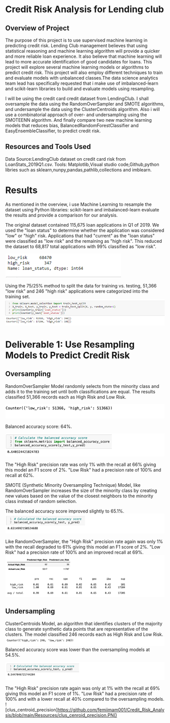 # Credit Risk Analysis for Lending club

## Overview of Project

The purpose of this project is to use supervised machine learning in predicting credit risk. Lending Club management believes that using statistical reasoning and machine learning algorithm will provide a quicker and more reliable loan experience. It also believe that machine learning will lead to more accurate identification of good candidates for loans. This project will explore several machine learning models or algorithms to predict credit risk.
This project will also employ different techniques to train and evaluate models with unbalanced classes.The data science analytics team lead has specifically requested that i make use of imbalanced-learn and scikit-learn libraries to build and evaluate models using resampling.

I will be using the credit card credit dataset from LendingClub. I shall oversample the data using the RandomOverSampler and SMOTE algorithms, and undersample the data using the ClusterCentroids algorithm. Also i will use a combinatorial approach of over- and undersampling using the SMOTEENN algorithm. And finally compare two new machine learning models that reduces bias, BalancedRandomForestClassifier and EasyEnsembleClassifier, to predict credit risk.

## Resources and Tools Used

Data Source:LendingClub dataset on credit card risk from LoanStats_2019Q1.csv.
Tools: Matplotlib,Visual studio code,Github,python libries such as sklearn,nunpy,pandas,pathlib,collections and imblearn.

# Results

As mentioned in the overview, i use Machine Learning to resample the dataset using Python libraries: scikit-learn and imbalanced-learn evaluate the results and provide a comparison for our analysis.

The original dataset contained 115,675 loan applications in Q1 of 2019. We used the "loan status" to determine whether the application was considered "low" or "high" risk. Applications that had "current" as the "loan status" were classified as "low risk" and the remaining as "high risk". This reduced the dataset to 68,817 total applications with 99% classified as "low risk".

![loan_status](https://github.com/femiimam001/Credit_Risk_Analysis/blob/main/Resources/loan_status.PNG)

Using the 75/25% method to split the data for training vs. testing, 51,366 "low risk" and 246 "high risk" applications were categorized into the training set.
![training_testing](https://github.com/femiimam001/Credit_Risk_Analysis/blob/main/Resources/training_testing.PNG)

# Deliverable 1: Use Resampling Models to Predict Credit Risk

## Oversampling

RandomOverSampler Model randomly selects from the minority class and adds it to the training set until both classifications are equal. The results classified 51,366 records each as High Risk and Low Risk.

![random_sample](https://github.com/femiimam001/Credit_Risk_Analysis/blob/main/Resources/random_sample.PNG)

Balanced accuracy score: 64%.

![balanced_acc_score](https://github.com/femiimam001/Credit_Risk_Analysis/blob/main/Resources/balanced_acc_score.PNG)

The "High Risk" precision rate was only 1% with the recall at 66% giving this model an F1 score of 2%.
"Low Risk" had a precision rate of 100% and recall at 62%.

SMOTE (Synthetic Minority Oversampling Technique) Model, like RandomOverSampler increases the size of the minority class by creating new values based on the value of the closest neighbors to the minority class instead of random selection.

The balanced accuracy score improved slightly to 65.1%.
![SMOTE](https://github.com/femiimam001/Credit_Risk_Analysis/blob/main/Resources/SMOTE.PNG)

Like RandomOverSampler, the "High Risk" precision rate again was only 1% with the recall degraded to 61% giving this model an F1 score of 2%.
"Low Risk" had a precision rate of 100% and an improved recall at 69%.
![SMOTE_precision](https://github.com/femiimam001/Credit_Risk_Analysis/blob/main/Resources/SMOTE_precision.PNG)

## Undersampling

ClusterCentroids Model, an algorithm that identifies clusters of the majority class to generate synthetic data points that are representative of the clusters. The model classified 246 records each as High Risk and Low Risk.
![clus_cenroid_model](https://github.com/femiimam001/Credit_Risk_Analysis/blob/main/Resources/clus_centroid_model.PNG)
Balanced accuracy score was lower than the oversampling models at 54.5%.

![clus_centroid_score](https://github.com/femiimam001/Credit_Risk_Analysis/blob/main/Resources/clus_centroid_score.PNG)

The "High Risk" precision rate again was only at 1% with the recall at 69% giving this model an F1 score of 1%.
"Low Risk" had a precision rate of 100% and with a lower recall at 40% compared to the oversampling models.
![clus_centroid_precision]https://github.com/femiimam001/Credit_Risk_Analysis/blob/main/Resources/clus_cenroid_precision.PN()

